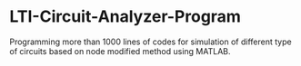# LTI-Circuit-Analyzer-Program
Programming more than 1000 lines of codes for simulation of different type of circuits based on node modified method using MATLAB.
